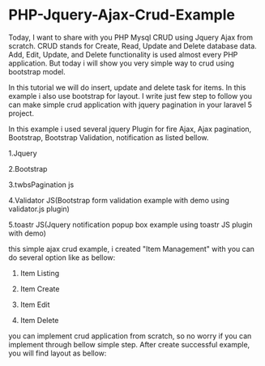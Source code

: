 # PHP-Jquery-Ajax-Crud-Example

Today, I want to share with you PHP Mysql CRUD using Jquery Ajax from scratch. CRUD stands for Create, Read, Update and Delete database data. Add, Edit, Update, and Delete functionality is used almost every PHP application. But today i will show you very simple way to crud using bootstrap model.

In this tutorial we will do insert, update and delete task for items. In this example i also use bootstrap for layout. I write just few step to follow you can make simple crud application with jquery pagination in your laravel 5 project.

In this example i used several jquery Plugin for fire Ajax, Ajax pagination, Bootstrap, Bootstrap Validation, notification as listed bellow.

1.Jquery

2.Bootstrap

3.twbsPagination js

4.Validator JS(Bootstrap form validation example with demo using validator.js plugin)

5.toastr JS(Jquery notification popup box example using toastr JS plugin with demo)

this simple ajax crud example, i created "Item Management" with you can do several option like as bellow:

1. Item Listing

2. Item Create

3. Item Edit

4. Item Delete

you can implement crud application from scratch, so no worry if you can implement through bellow simple step. After create successful example, you will find layout as bellow:
